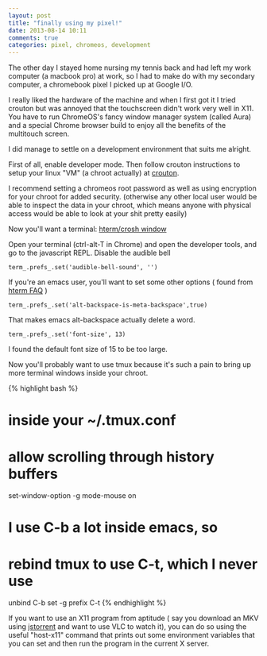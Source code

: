 ```yaml
---
layout: post
title: "finally using my pixel!"
date: 2013-08-14 10:11
comments: true
categories: pixel, chromeos, development
---
```


The other day I stayed home nursing my tennis back and had left my work computer (a macbook pro) at work, so I had to make do with my secondary computer, a chromebook pixel I picked up at Google I/O.

I really liked the hardware of the machine and when I first got it I tried crouton but was annoyed that the touchscreen didn't work very well in X11. You have to run ChromeOS's fancy window manager system (called Aura) and a special Chrome browser build to enjoy all the benefits of the multitouch screen.

I did manage to settle on a development environment that suits me alright.

First of all, enable developer mode. Then follow crouton instructions to setup your linux "VM" (a chroot actually) at [crouton](https://github.com/dnschneid/crouton).

I recommend setting a chromeos root password as well as using encryption for your chroot for added security. (otherwise any other local user would be able to inspect the data in your chroot, which means anyone with physical access would be able to look at your shit pretty easily)

Now you'll want a terminal: [hterm/crosh window](https://chrome.google.com/webstore/detail/crosh-window/nhbmpbdladcchdhkemlojfjdknjadhmh)

Open your terminal (ctrl-alt-T in Chrome) and open the developer tools, and go to the javascript REPL. Disable the audible bell

```
term_.prefs_.set('audible-bell-sound', '')
```

If you're an emacs user, you'll want to set some other options ( found from [hterm FAQ](http://git.chromium.org/gitweb/?p=chromiumos/platform/assets.git;a=blob;f=chromeapps/hterm/doc/faq.txt;h=f0d3007f9fc54c7331f68293b7fae5f5b71214ff;hb=95f6a2c7a984b1c09b7d66c24794ce2057144e86) )

```
term_.prefs_.set('alt-backspace-is-meta-backspace',true)
```

That makes emacs alt-backspace actually delete a word.

```
term_.prefs_.set('font-size', 13)
```

I found the default font size of 15 to be too large.

Now you'll probably want to use tmux because it's such a pain to bring up more terminal windows inside your chroot.



{% highlight bash %}
# inside your ~/.tmux.conf
# allow scrolling through history buffers
set-window-option -g mode-mouse on
# I use C-b a lot inside emacs, so 
# rebind tmux to use C-t, which I never use
unbind C-b
set -g prefix C-t
{% endhighlight %}

If you want to use an X11 program from aptitude ( say you download an
MKV using
[jstorrent](https://chrome.google.com/webstore/detail/jstorrent/anhdpjpojoipgpmfanmedjghaligalgb)
and want to use VLC to watch it), you can do so using the useful
"host-x11" command that prints out some environment variables that you
can set and then run the program in the current X server.